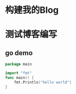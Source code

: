 # 构建我的Blog


# 测试博客编写

## go demo
```go
package main

import "fmt"
func main() {
    fmt.Println("hello world")
}
```